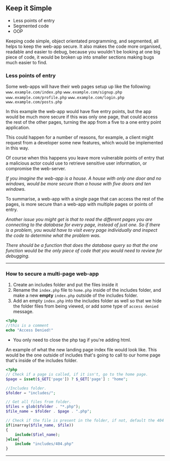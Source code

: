 ## Keep it Simple

- Less points of entry
- Segmented code
- OOP

Keeping code simple, object orientated programming, and segmented, all helps to keep the web-app secure.  It also makes the code more organised, readable and easier to debug, because you wouldn't be looking at one big piece of code, it would be broken up into smaller sections making bugs much easier to find.

### Less points of entry

Some web-apps will have their web pages setup up like the following:
`www.example.com/index.php`
`www.example.com/signup.php`
`www.example.com/profile.php`
`www.example.com/login.php`
`www.example.com/posts.php`

In this example the web-app would have five entry points, but the app would be much more secure if this was only one page, that could access the rest of the other pages, turning the app from a five to a one entry point application.

This could happen for a number of reasons, for example, a client might request from a developer some new features, which would be implemented in this way.

Of course when this happens you leave more vulnerable points of entry that a malicious actor could use to retrieve sensitive user information, or compromise the web-server.

_If you imagine the web-app is a house. A house with only one door and no windows, would be more secure than a house with five doors and ten windows._

To summarise, a web-app with a single page that can access the rest of the pages, is more secure than a web-app with multiple pages or points of entry.

_Another issue you might get is that to read the different pages you are connecting to the database for every page, instead of just one. So if there is a problem, you would have to visit every page individually and inspect the code to determine what the problem was._

_There should be a function that does the database query so that the one function would be the only piece of code that you would need to review for debugging._

---

### How to secure a multi-page web-app

1. Create an includes folder and put the files inside it
2. Rename the `index.php` file to `home.php` inside of the includes folder, and make a new **empty** `index.php` outside of the includes folder.  
3. Add an empty `index.php` into the includes folder as well so that we hide the folder files from being viewed, or add some type of `access denied` message.

```php
<?php
//this is a comment
echo "Access Denied!"
```
- You only need to close the php tag if you're adding html.


An example of what the new landing page index file would look like. This would be the one outside of includes that's going to call to our home page that's inside of the includes folder.

```php
<?php
// Check if a page is called, if it isn't, go to the home page.
$page = isset($_GET['page']) ? $_GET['page'] : "home";

//Includes folder.
$folder = "includes/";

// Get all files from folder.
$files = glob($folder . "*.php");
$file_name = $folder . $page . ".php";

// Check if the file is present in the folder, if not, default the 404 page
if(inarray($file_name, $file))
{
	include($fiel_name);
}else{
	include "includes/404.php"
}
```

---





